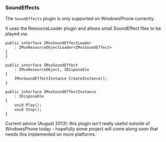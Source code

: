 ### SoundEffects

The `SoundEffects` plugin is only supported on WindowsPhone currently.

It uses the ResourceLoader plugin and allows small SoundEffect files to be played via:

    public interface IMvxSoundEffectLoader
        : IMvxResourceObjectLoader<IMvxSoundEffect>
    {
    }

    public interface IMvxSoundEffect
        : IMvxResourceObject, IDisposable
    {
        IMvxSoundEffectInstance CreateInstance();
    }

    public interface IMvxSoundEffectInstance
        : IDisposable
    {
        void Play();
        void Stop();
    }

Current advice (August 2013): this plugin isn't really useful outside of WindowsPhone today - hopefully some project will come along soon that needs this implemented on more platforms.